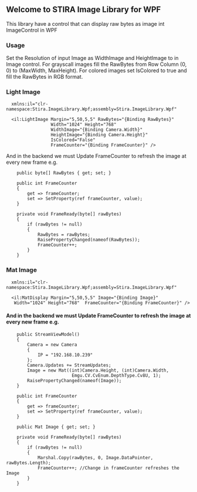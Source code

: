 ## Welcome to STIRA Image Library for WPF
This library have a control that can display raw bytes as image int ImageControl 
in WPF
### Usage
Set the Resolution of input Image as WidthImage and HeightImage to in Image control.
For grayscall images fill the RawBytes from Row Column (0, 0) to (MaxWidth, MaxHeight).
For colored images set IsColored to true and fill the RawBytes in RGB format.

### Light Image

      xmlns:il="clr-namespace:Stira.ImageLibrary.Wpf;assembly=Stira.ImageLibrary.Wpf"
      
      <il:LightImage Margin="5,50,5,5" RawBytes="{Binding RawBytes}"
                     Width="1024" Height="768"
                     WidthImage="{Binding Camera.Width}"
                     HeightImage="{Binding Camera.Height}"
                     IsColored="False"
                     FrameCounter="{Binding FrameCounter}" />

And in the backend we must Update FrameCounter to refresh the image at every new frame
e.g.

        public byte[] RawBytes { get; set; }

        public int FrameCounter
        {
            get => frameCounter;
            set => SetProperty(ref frameCounter, value);
        }

        private void FrameReady(byte[] rawBytes)
        {
            if (rawBytes != null)
            {
                RawBytes = rawBytes;
                RaisePropertyChanged(nameof(RawBytes));
                FrameCounter++;
            }
        }


### Mat Image

      xmlns:il="clr-namespace:Stira.ImageLibrary.Wpf;assembly=Stira.ImageLibrary.Wpf"
      
      <il:MatDisplay Margin="5,50,5,5" Image="{Binding Image}" 
       Width="1024" Height="768"  FrameCounter="{Binding FrameCounter}" />

#### And in the backend we must Update FrameCounter to refresh the image at every new frame e.g.


        public StreamViewModel()
        {
            Camera = new Camera
            {
                IP = "192.168.10.239"
            };
            Camera.Updates += StreamUpdates;
            Image = new Mat((int)Camera.Height, (int)Camera.Width, 
                             Emgu.CV.CvEnum.DepthType.Cv8U, 1);
            RaisePropertyChanged(nameof(Image));
        }

        public int FrameCounter
        {
            get => frameCounter;
            set => SetProperty(ref frameCounter, value);
        }

        public Mat Image { get; set; }

        private void FrameReady(byte[] rawBytes)
        {
            if (rawBytes != null)
            {
                Marshal.Copy(rawBytes, 0, Image.DataPointer, rawBytes.Length);             
                FrameCounter++; //Change in frameCounter refreshes the Image
            }
        }